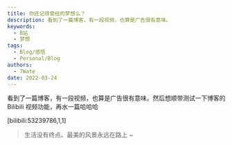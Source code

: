 ```yaml
---
title: 你还记得曾经的梦想么？
description: 看到了一篇博客，有一段视频，也算是广告很有意味。
keywords:
  - B站
  - 梦想
tags:
  - Blog/感悟
  - Personal/Blog
authors:
  - 7Wate
date: 2022-03-24
---
```


看到了一篇博客，有一段视频，也算是广告很有意味。然后想顺带测试一下博客的 Bilibili 视频功能，再水一篇哈哈哈

[bilibili:53239786,1,1]

> 生活没有终点、最美的风景永远在路上 ~
